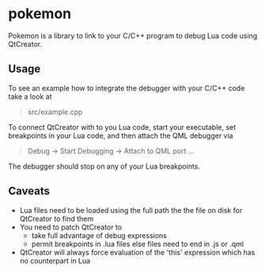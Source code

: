 # pokemon
Pokemon is a library to link to your C/C++ program to debug Lua code using 
QtCreator.

## Usage
To see an example how to integrate the debugger with your C/C++ code take a 
look at 

>src/example.cpp 

To connect QtCreator with to you Lua code, start your executable, set breakpoints 
in your Lua code, and then attach the QML debugger via

> Debug -> Start Debugging -> Attach to QML port ...

The debugger should stop on any of your Lua breakpoints.

## Caveats
- Lua files need to be loaded using the full path the the file on disk for QtCreator to find them
- You need to patch QtCreator to
    - take full advantage of debug expressions
    - permit breakpoints in .lua files else files need to end in .js or .qml
- QtCreator will always force evaluation of the 'this' expression which has no counterpart in Lua 